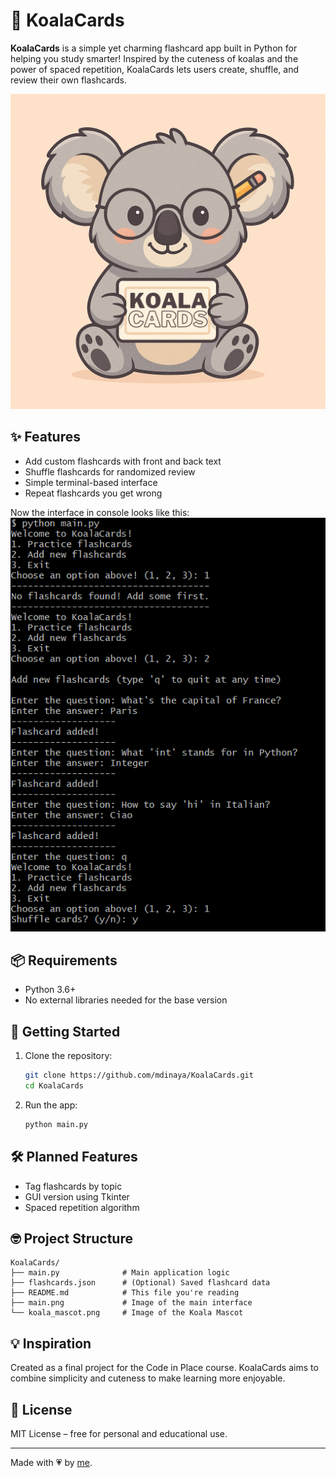 # 🐨 KoalaCards

**KoalaCards** is a simple yet charming flashcard app built in Python for helping you study smarter! Inspired by the cuteness of koalas and the power of spaced repetition, KoalaCards lets users create, shuffle, and review their own flashcards.

![Koala Mascot](koala_mascot.png)

## ✨ Features

- Add custom flashcards with front and back text
- Shuffle flashcards for randomized review
- Simple terminal-based interface
- Repeat flashcards you get wrong

Now the interface in console looks like this:
![Interface](main.PNG)

## 📦 Requirements

- Python 3.6+
- No external libraries needed for the base version

## 🚀 Getting Started

1. Clone the repository:

   ```bash
   git clone https://github.com/mdinaya/KoalaCards.git
   cd KoalaCards
   ````

2. Run the app:

   ```bash
   python main.py
   ```

## 🛠 Planned Features

* Tag flashcards by topic
* GUI version using Tkinter
* Spaced repetition algorithm

## 🤓 Project Structure

```
KoalaCards/
├── main.py              # Main application logic
├── flashcards.json      # (Optional) Saved flashcard data
├── README.md            # This file you're reading
├── main.png             # Image of the main interface
└── koala_mascot.png     # Image of the Koala Mascot
```

## 💡 Inspiration

Created as a final project for the Code in Place course. KoalaCards aims to combine simplicity and cuteness to make learning more enjoyable.

## 📜 License

MIT License – free for personal and educational use.

---

Made with 💗 by [me](https://github.com/mdinaya).
